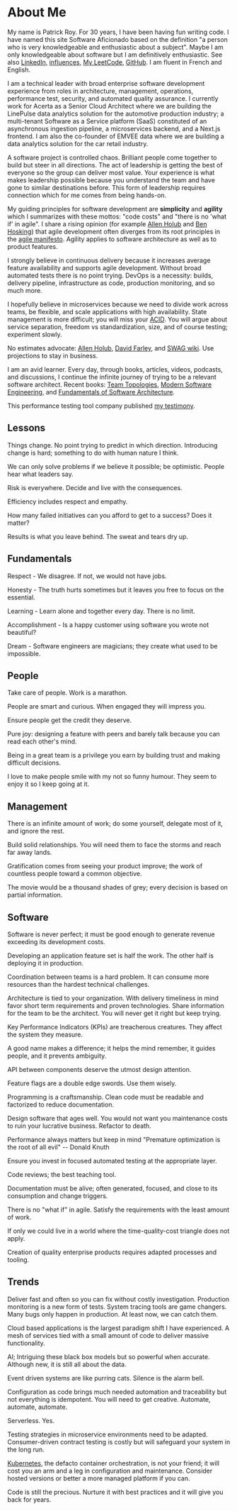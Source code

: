 # About Me

My name is Patrick Roy. For 30 years, I have been having fun writing code. I have named this site Software Aficionado based on the definition "a person who is very knowledgeable and enthusiastic about a subject". Maybe I am only knowledgeable about software but I am definitively enthusiastic. See also [LinkedIn](https://www.linkedin.com/in/patrick-roy-0ba24973/), [influences](../references/index.md), [My LeetCode](https://github.com/patroytall/leetcode), [GitHub](https://github.com/patroytall). I am fluent in French and English.

I am a technical leader with broad enterprise software development experience from roles in architecture, management, operations, performance test, security, and automated quality assurance.
I currently work for Acerta as a Senior Cloud Architect where we are building the LinePulse data analytics solution for the automotive production industry; a multi-tenant Software as a Service platform (SaaS) constituted of an asynchronous ingestion pipeline, a microservices backend, and a Next.js frontend. I am also the co-founder of EMVEE data where we are building a data analytics solution for the car retail industry.

A software project is controlled chaos. Brilliant people come together to build but steer in all directions. The act of leadership is getting the best of everyone so the group can deliver most value. Your experience is what makes leadership possible because you understand the team and have gone to similar destinations before. This form of leadership requires connection which for me comes from being hands-on. 

My guiding principles for software development are **simplicity** and **agility** which I summarizes with these mottos: "code costs" and "there is no 'what if' in agile". I share a rising opinion (for example [Allen Holub](https://www.youtube.com/watch?v=HZyRQ8Uhhmk&t=1267s) and [Ben Hosking](https://itnext.io/agile-projects-have-become-waterfall-projects-with-sprints-536141801856)) that agile development often diverges from its root principles in the [agile manifesto](https://agilemanifesto.org/). Agility applies to software architecture as well as to product features.

I strongly believe in continuous delivery because it increases average feature availability and supports agile development. Without broad automated tests there is no point trying. DevOps is a necessity: builds, delivery pipeline, infrastructure as code, production monitoring, and so much more.

I hopefully believe in microservices because we need to divide work across teams, be flexible, and scale applications with high availability. State management is more difficult; you will miss your [ACID](https://en.wikipedia.org/wiki/ACID). You will argue about service separation, freedom vs standardization, size, and of course testing; experiment slowly.

No estimates advocate: [Allen Holub](https://www.youtube.com/watch?v=QVBlnCTu9Ms&t=29s), [David Farley](https://www.youtube.com/watch?v=v21jg8wb1eU&t=267s), and
[SWAG wiki](https://en.wikipedia.org/wiki/Scientific_wild-ass_guess#:~:text=Scientific%20wild%2Dass%20guess%20%40SWAG,portmanteau%20of%20guess%20and%20estimate). Use projections to stay in business.

I am an avid learner. Every day, through books, articles, videos, podcasts, and discussions, I continue the infinite journey of trying to be a relevant software architect. Recent books: [Team Topologies](https://teamtopologies.com/), [Modern Software Engineering](https://www.youtube.com/watch?v=80LbSyTCKas), and [Fundamentals of Software Architecture](http://fundamentalsofsoftwarearchitecture.com/).

This performance testing tool company published [my testimony](https://k6.io/testimonials).

## Lessons

Things change. No point trying to predict in which direction. Introducing change is hard; something to do with human nature I think.

We can only solve problems if we believe it possible; be optimistic. People hear what leaders say.

Risk is everywhere. Decide and live with the consequences.

Efficiency includes respect and empathy.

How many failed initiatives can you afford to get to a success? Does it matter?

Results is what you leave behind. The sweat and tears dry up.

## Fundamentals

Respect - We disagree. If not, we would not have jobs.

Honesty - The truth hurts sometimes but it leaves you free to focus on the essential.

Learning - Learn alone and together every day. There is no limit.

Accomplishment - Is a happy customer using software you wrote not beautiful?

Dream - Software engineers are magicians; they create what used to be impossible.

## People

Take care of people. Work is a marathon.

People are smart and curious. When engaged they will impress you.

Ensure people get the credit they deserve.

Pure joy: designing a feature with peers and barely talk because you can read each other's mind.

Being in a great team is a privilege you earn by building trust and making difficult decisions.

I love to make people smile with my not so funny humour. They seem to enjoy it so I keep going at it.

## Management

There is an infinite amount of work; do some yourself, delegate most of it, and ignore the rest.

Build solid relationships. You will need them to face the storms and reach far away lands.

Gratification comes from seeing your product improve; the work of countless people toward a common objective.

The movie would be a thousand shades of grey; every decision is based on partial information.

## Software

Software is never perfect; it must be good enough to generate revenue exceeding its development costs.

Developing an application feature set is half the work. The other half is deploying it in production.

Coordination between teams is a hard problem. It can consume more resources than the hardest technical challenges.

Architecture is tied to your organization. With delivery timeliness in mind favor short term requirements and proven technologies. Share information for the team to be the architect. You will never get it right but keep trying.

Key Performance Indicators (KPIs) are treacherous creatures. They affect the system they measure.

A good name makes a difference; it helps the mind remember, it guides people, and it prevents ambiguity.

API between components deserve the utmost design attention.

Feature flags are a double edge swords. Use them wisely.

Programming is a craftsmanship. Clean code must be readable and factorized to reduce documentation. 

Design software that ages well. You would not want you maintenance costs to ruin your lucrative business. Refactor to death.

Performance always matters but keep in mind "Premature optimization is the root of all evil" -- Donald Knuth

Ensure you invest in focused automated testing at the appropriate layer.

Code reviews; the best teaching tool.

Documentation must be alive; often generated, focused, and close to its consumption and change triggers.

There is no "what if" in agile. Satisfy the requirements with the least amount of work.

If only we could live in a world where the time-quality-cost triangle does not apply.  

Creation of quality enterprise products requires adapted processes and tooling.

## Trends

Deliver fast and often so you can fix without costly investigation. Production monitoring is a new form of tests. System tracing tools are game changers. Many bugs only happen in production. At least now, we can catch them.

Cloud based applications is the largest paradigm shift I have experienced. A mesh of services tied with a small amount of code to deliver massive functionality.

AI; Intriguing these black box models but so powerful when accurate. Although new, it is still all about the data.

Event driven systems are like purring cats. Silence is the alarm bell.

Configuration as code brings much needed automation and traceability but not everything is idempotent. You will need to get creative. Automate, automate, automate.

Serverless. Yes.

Testing strategies in microservice environments need to be adapted. Consumer-driven contract testing is costly but will safeguard your system in the long run.

[Kubernetes](https://kubernetes.io/), the defacto container orchestration, is not your friend; it will cost you an arm and a leg in configuration and maintenance. Consider hosted versions or better a more managed platform if you can.

Code is still the precious. Nurture it with best practices and it will give you back for years.